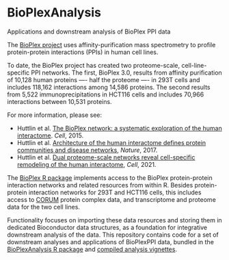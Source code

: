 # BioPlexAnalysis
Applications and downstream analysis of BioPlex PPI data

The [BioPlex project](https://bioplex.hms.harvard.edu/) uses affinity-purification mass spectrometry to profile protein-protein interactions (PPIs) in human cell lines.

To date, the BioPlex project has created two proteome-scale, cell-line-specific PPI networks. The first, BioPlex 3.0, results from affinity purification of 10,128 human proteins —- half the proteome —- in 293T cells and includes 118,162 interactions among 14,586 proteins. The second results from 5,522 immunoprecipitations in HCT116 cells and includes 70,966 interactions between 10,531 proteins.

For more information, please see:

* Huttlin et al. [The BioPlex network: a systematic exploration of the human interactome](https://doi.org/10.1016/j.cell.2015.06.043). *Cell*, 2015.
* Huttlin et al. [Architecture of the human interactome defines protein communities and disease networks](https://doi.org/10.1038/nature22366), *Nature*, 2017.
* Huttlin et al. [Dual proteome-scale networks reveal cell-specific remodeling of the human interactome](https://doi.org/10.1016/j.cell.2021.04.011), *Cell*, 2021.

The [BioPlex R package](https://github.com/ccb-hms/BioPlex)
implements access to the BioPlex protein-protein interaction networks and
related resources from within R. 
Besides protein-protein interaction networks for 293T and HCT116 cells,
this includes access to [CORUM](http://mips.helmholtz-muenchen.de/corum)
protein complex data, and transcriptome and proteome data for the two cell lines. 
             
Functionality focuses on importing these data resources and
storing them in dedicated Bioconductor data structures, as a foundation for
integrative downstream analysis of the data. This repository contains code for 
a set of downstream analyses and applications of BioPlexPPI data, bundled in the 
[BioPlexAnalysis R package](https://github.com/ccb-hms/BioPlexAnalysis)
and
[compiled analysis vignettes](https://ccb-hms.github.io/BioPlexAnalysis/).
